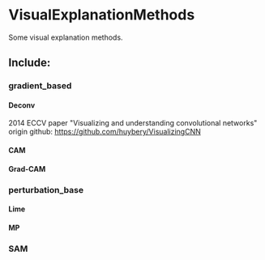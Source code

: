 # VisualExplanationMethods
Some visual explanation methods. 
## Include: 
### gradient_based
#### Deconv
 2014 ECCV paper "Visualizing and understanding convolutional networks"
 origin github: https://github.com/huybery/VisualizingCNN
#### CAM
  
#### Grad-CAM 
### perturbation_base
#### Lime
#### MP 
### SAM
